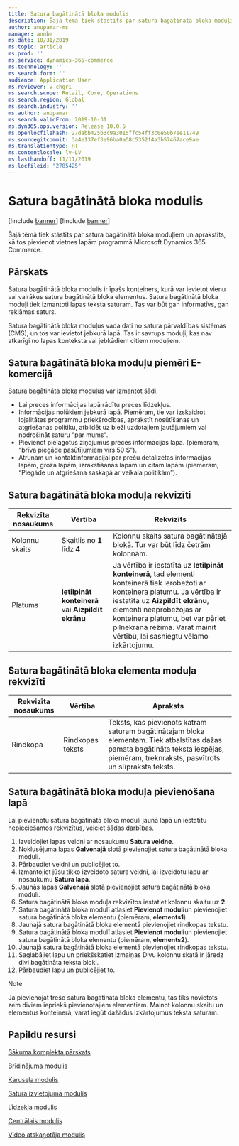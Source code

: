 ```yaml
---
title: Satura bagātinātā bloka modulis
description: Šajā tēmā tiek stāstīts par satura bagātinātā bloka moduļiem un aprakstīts, kā tos pievienot vietnes lapām programmā Microsoft Dynamics 365 Commerce.
author: anupamar-ms
manager: annbe
ms.date: 10/31/2019
ms.topic: article
ms.prod: ''
ms.service: dynamics-365-commerce
ms.technology: ''
ms.search.form: ''
audience: Application User
ms.reviewer: v-chgri
ms.search.scope: Retail, Core, Operations
ms.search.region: Global
ms.search.industry: ''
ms.author: anupamar
ms.search.validFrom: 2019-10-31
ms.dyn365.ops.version: Release 10.0.5
ms.openlocfilehash: 27dabb425b3c9a3015ffc54ff3c0e50b7ee11749
ms.sourcegitcommit: 3a4e137ef3a96ba0a58c5352f4a3b57467ace9ae
ms.translationtype: HT
ms.contentlocale: lv-LV
ms.lasthandoff: 11/11/2019
ms.locfileid: "2785425"
---
```

# <a name="content-rich-block-module"></a>Satura bagātinātā bloka modulis

[!include [banner](includes/preview-banner.md)]
[!include [banner](includes/banner.md)]

Šajā tēmā tiek stāstīts par satura bagātinātā bloka moduļiem un aprakstīts, kā tos pievienot vietnes lapām programmā Microsoft Dynamics 365 Commerce.

## <a name="overview"></a>Pārskats

Satura bagātinātā bloka modulis ir īpašs konteiners, kurā var ievietot vienu vai vairākus satura bagātinātā bloka elementus. Satura bagātinātā bloka moduļi tiek izmantoti lapas teksta saturam. Tas var būt gan informatīvs, gan reklāmas saturs.

Satura bagātinātā bloka moduļus vada dati no satura pārvaldības sistēmas (CMS), un tos var ievietot jebkurā lapā. Tas ir savrups moduļi, kas nav atkarīgi no lapas konteksta vai jebkādiem citiem moduļiem.

## <a name="examples-of-content-rich-block-modules-in-e-commerce"></a>Satura bagātinātā bloka moduļu piemēri E-komercijā

Satura bagātināta bloka moduļus var izmantot šādi.

* Lai preces informācijas lapā rādītu preces līdzekļus.
* Informācijas nolūkiem jebkurā lapā. Piemēram, tie var izskaidrot lojalitātes programmu priekšrocības, aprakstīt nosūtīšanas un atgriešanas politiku, atbildēt uz bieži uzdotajiem jautājumiem vai nodrošināt saturu "par mums".
* Pievienot pielāgotus ziņojumus preces informācijas lapā. (piemēram, “brīva piegāde pasūtījumiem virs 50 $”).
* Atrunām un kontaktinformācijai par preču detalizētas informācijas lapām, groza lapām, izrakstīšanās lapām un citām lapām (piemēram, “Piegāde un atgriešana saskaņā ar veikala politikām”).

## <a name="content-rich-block-module-properties"></a>Satura bagātinātā bloka moduļa rekvizīti

| Rekvizīta nosaukums     | Vērtība                                 | Rekvizīts |
|-------------------|---------------------------------------|----------|
| Kolonnu skaits | Skaitlis no **1** līdz **4**     | Kolonnu skaits satura bagātinātajā blokā. Tur var būt līdz četrām kolonnām. |
| Platums             | **Ietilpināt konteinerā** vai **Aizpildīt ekrānu** | Ja vērtība ir iestatīta uz **Ietilpināt konteinerā**, tad elementi konteinerā tiek ierobežoti ar konteinera platumu. Ja vērtība ir iestatīta uz **Aizpildīt ekrānu**, elementi neaprobežojas ar konteinera platumu, bet var pāriet pilnekrāna režīmā. Varat mainīt vērtību, lai sasniegtu vēlamo izkārtojumu. |

## <a name="content-rich-block-item-module-properties"></a>Satura bagātinātā bloka elementa moduļa rekvizīti

| Rekvizīta nosaukums | Vērtība          | Apraksts |
|---------------|----------------|-------------|
| Rindkopa     | Rindkopas teksts | Teksts, kas pievienots katram saturam bagātinātajam bloka elementam. Tiek atbalstītas dažas pamata bagātināta teksta iespējas, piemēram, treknraksts, pasvītrots un slīpraksta teksts. |

## <a name="add-a-content-rich-block-module-to-a-page"></a>Satura bagātinātā bloka moduļa pievienošana lapā

Lai pievienotu satura bagātinātā bloka moduli jaunā lapā un iestatītu nepieciešamos rekvizītus, veiciet šādas darbības.

1. Izveidojiet lapas veidni ar nosaukumu **Satura veidne**.
1. Noklusējuma lapas **Galvenajā** slotā pievienojiet satura bagātinātā bloka moduli.
1. Pārbaudiet veidni un publicējiet to.
1. Izmantojiet jūsu tikko izveidoto satura veidni, lai izveidotu lapu ar nosaukumu **Satura lapa**.
1. Jaunās lapas **Galvenajā** slotā pievienojiet satura bagātinātā bloka moduli.
1. Satura bagātinātā bloka moduļa rekvizītos iestatiet kolonnu skaitu uz **2**.
1. Satura bagātinātā bloka modulī atlasiet **Pievienot moduli**un pievienojiet satura bagātinātā bloka elementu (piemēram, **elements1**).
1. Jaunajā satura bagātinātā bloka elementā pievienojiet rindkopas tekstu.
1. Satura bagātinātā bloka modulī atlasiet **Pievienot moduli**un pievienojiet satura bagātinātā bloka elementu (piemēram, **elements2**).
1. Jaunajā satura bagātinātā bloka elementā pievienojiet rindkopas tekstu.
1. Saglabājiet lapu un priekšskatiet izmaiņas Divu kolonnu skatā ir jāredz divi bagātināta teksta bloki.
1. Pārbaudiet lapu un publicējiet to.

> [!NOTE]
> Ja pievienojat trešo satura bagātinātā bloka elementu, tas tiks novietots zem diviem iepriekš pievienotajiem elementiem. Mainot kolonnu skaitu un elementus konteinerā, varat iegūt dažādus izkārtojumus teksta saturam.

## <a name="additional-resources"></a>Papildu resursi

[Sākuma komplekta pārskats](starter-kit-overview.md)

[Brīdinājuma modulis](add-alert.md)

[Karuseļa modulis](add-carousel.md)

[Satura izvietojuma modulis](add-content-placement-modules.md)

[Līdzekļa modulis](add-feature-module.md)

[Centrālais modulis](add-hero-module.md)

[Video atskaņotāja modulis](add-video-player.md)

